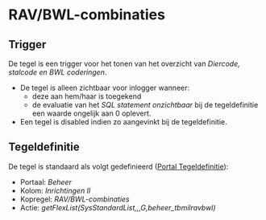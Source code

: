 # RAV/BWL-combinaties

## Trigger

De tegel is een trigger voor het tonen van het overzicht van _Diercode, stalcode en BWL coderingen_.

- De tegel is alleen zichtbaar voor inlogger wanneer:
  - deze aan hem/haar is toegekend
  - de evaluatie van het _SQL statement onzichtbaar_ bij de tegeldefinitie een waarde ongelijk aan 0 oplevert.
- Een tegel is disabled indien zo aangevinkt bij de tegeldefinitie.

## Tegeldefinitie

De tegel is standaard als volgt gedefinieerd ([Portal Tegeldefinitie](../../../../instellen_inrichten/portaldefinitie/portal_tegel.md)):

- Portaal: _Beheer_
- Kolom: _Inrichtingen II_
- Kopregel: _RAV/BWL-combinaties_
- Actie: _getFlexList(SysStandardList,,,G,beheer_tbmilravbwl)_

